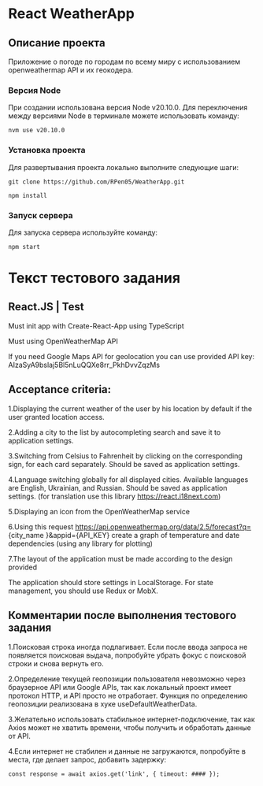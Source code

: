 # React WeatherApp

## Описание проекта
Приложение о погоде по городам по всему миру с использованием openweathermap API и их геокодера.

### Версия Node
При создании использована версия Node v20.10.0. Для переключения между версиями Node в терминале можете использовать команду:

`nvm use v20.10.0`

### Установка проекта
Для развертывания проекта локально выполните следующие шаги:

`git clone https://github.com/RPen05/WeatherApp.git`

`npm install`

### Запуск сервера
Для запуска сервера используйте команду:

`npm start`

# Текст тестового задания
## React.JS | Test
Must init app with Create-React-App using TypeScript

Must using OpenWeatherMap API

If you need Google Maps API for geolocation you can use provided API key:
AIzaSyA9bslaj5Bl5nLuQQXe8rr_PkhDvvZqzMs


## Acceptance criteria:
1.Displaying the current weather of the user by his location by default if the user granted location access.

2.Adding a city to the list by autocompleting search and save it to application settings.

3.Switching from Celsius to Fahrenheit by clicking on the corresponding sign, for each card separately. Should be saved as application settings.

4.Language switching globally for all displayed cities. Available languages are English, Ukrainian, and Russian. Should be saved as application settings. (for translation use this library https://react.i18next.com)

5.Displaying an icon from the OpenWeatherMap service

6.Using this request https://api.openweathermap.org/data/2.5/forecast?q= {city_name }&appid={API_KEY} create a graph of temperature and date dependencies (using any library for plotting)

7.The layout of the application must be made according to the design provided

The application should store settings in LocalStorage.
For state management, you should use Redux or MobX.


## Комментарии после выполнения тестового задания
1.Поисковая строка иногда подлагивает. Если после ввода запроса не появляется поисковая выдача, попробуйте убрать фокус с поисковой строки и снова вернуть его.

2.Определение текущей геопозиции пользователя невозможно через браузерное API или Google APIs, так как локальный проект имеет протокол HTTP, и API просто не отработает. Функция по определению геопозиции реализована в хуке useDefaultWeatherData.

3.Желательно использовать стабильное интернет-подключение, так как Axios может не хватить времени, чтобы получить и обработать данные от API.

4.Если интернет не стабилен и данные не загружаются, попробуйте в места, где делает запрос, добавить задержку:

`const response = await axios.get('link', { timeout: #### });`

  
